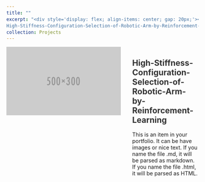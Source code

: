```yaml
---
title: ""
excerpt: "<div style='display: flex; align-items: center; gap: 20px;'><img src='/images/500x300.png' style='width: 200px; height: auto;'/><div><h3><a href='https://github.com/WangSuhan/High-Stiffness-Configuration-Selection-of-Robotic-Arm-by-Reinforcement-Learning'>
High-Stiffness-Configuration-Selection-of-Robotic-Arm-by-Reinforcement-Learning</a></h3><p>Short description of portfolio item number 1</p></div></div>"
collection: Projects
---
```


<div style="display: flex; align-items: start; gap: 30px;">
    <img src="/images/500x300.png" style="width: 300px; height: auto;"/>
    <div>
        <h2><a href="https://github.com/WangSuhan/High-Stiffness-Configuration-Selection-of-Robotic-Arm-by-Reinforcement-Learning" style="text-decoration: none; color: #333;">High-Stiffness-Configuration-Selection-of-Robotic-Arm-by-Reinforcement-Learning</a></h2>
        <p>This is an item in your portfolio. It can be have images or nice text. If you name the file .md, it will be parsed as markdown. If you name the file .html, it will be parsed as HTML.</p>
    </div>
</div>
